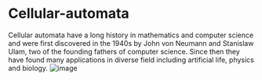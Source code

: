 # Cellular-automata
Cellular automata have a long history in mathematics and computer science and were first discovered in the 1940s by John von Neumann and Stanislaw Ulam, two of the founding fathers of computer science. Since then they have found many applications in diverse field including artificial life, physics and biology.
![image](https://user-images.githubusercontent.com/98809912/155895167-21ffa406-4bdf-4b04-b9cb-e7b1d38809c0.png)

